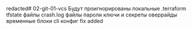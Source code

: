 redacted# 02-git-01-vcs
Будут проигнорированы локальные .terraform
tfstate файлы
crash.log файлы
пароли ключи и секреты
оверрайды
временные блоки
cli конфиг
fix added

